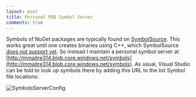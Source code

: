 ```yaml
---
layout: post
title: Personal PDB Symbol Server
comments: true
---
```


Symbols of NuGet packages are typically found on [SymbolSource](http://www.symbolsource.org/). This works great until one creates binaries using C++, which SymbolSource [does not support yet](https://groups.google.com/forum/#!topic/symbolsource/VYDA7vpC6Nc). So instead I maintain a personal symbol server at [http://mmaitre314.blob.core.windows.net/symbols](http://mmaitre314.blob.core.windows.net/symbols). As usual, Visual Studio can be told to look up symbols there by adding this URL to the list Symbol file locations:

![SymbolsServerConfig](http://matthieumaitre.info/images/SymbolsServerConfig.png)
